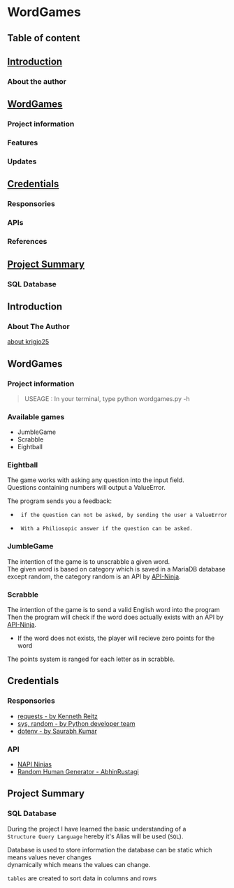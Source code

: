 #   WordGames

## Table of content

## [Introduction](#Introduction)
### About the author

## [WordGames](#WordGames)
### Project information 
### Features
### Updates

## [Credentials](#Credentials)
### Responsories
### APIs
### References

## [Project Summary](#project-summary)
### SQL Database


## Introduction

### About The Author
[about krigjo25](https://github.com/krigjo25/)


##  WordGames

### Project information

> USEAGE : In your terminal, type python wordgames.py -h

### Available games

*   JumbleGame
*   Scrabble
*   Eightball


### Eightball

The game works with asking any question into the input field.<br>
Questions containing numbers will output a ValueError.

The program sends you a feedback:

*      if the question can not be asked, by sending the user a ValueError

*      With a Philiosopic answer if the question can be asked.

### JumbleGame

The intention of the game is to unscrabble a given word.<br>
The given word is based on category which is saved in a MariaDB database<br>
except random, the category random is an API by [API-Ninja](https://api-ninjas.com/).

### Scrabble

The intention of the game is to send a valid English word into the program<br>
Then the program will check if the word does actually exists with an API by [API-Ninja](https://api-ninjas.com/).

-   If the word does not exists, the player will recieve zero points for the word

The points system is ranged for each letter as in scrabble.

## Credentials

### Responsories

-   [requests  - by Kenneth Reitz](https://requests.readthedocs.io/en/latest/)
-   [sys, random -  by Python developer team]()
-   [dotenv -   by Saurabh Kumar](https://github.com/theskumar/python-dotenv)


### API

-   [NAPI Ninjas](https://api-ninjas.com/)<br>
-   [Random Human Generator - AbhinRustagi](https://randomuser.me/)<br>

## Project Summary

### SQL Database

During the project I have learned the basic understanding of a<br>
`Structure Query Language` hereby it's Alias will be used (`SQL`).

Database is used to store information the database can be static which means values never changes<br>
dynamically which means the values can change.

`tables` are created to sort data in columns and rows
